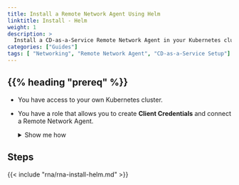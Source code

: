```yaml
---
title: Install a Remote Network Agent Using Helm
linktitle: Install - Helm
weight: 1
description: >
  Install a CD-as-a-Service Remote Network Agent in your Kubernetes cluster.
categories: ["Guides"]
tags: [ "Networking", "Remote Network Agent", "CD-as-a-Service Setup"]
---
```


## {{% heading "prereq" %}}

* You have access to your own Kubernetes cluster.
* You have a role that allows you to create **Client Credentials** and connect a Remote Network Agent.

  <details><summary>Show me how</summary>
  {{< include "client-creds.md" >}}
  </details>

## Steps

{{< include "rna/rna-install-helm.md" >}}